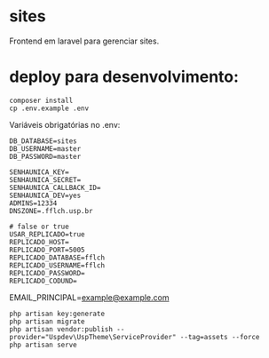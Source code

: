 # sites

Frontend em laravel para gerenciar sites. 

# deploy para desenvolvimento:

    composer install
    cp .env.example .env

Variáveis obrigatórias no .env:

    DB_DATABASE=sites
    DB_USERNAME=master
    DB_PASSWORD=master

    SENHAUNICA_KEY=
    SENHAUNICA_SECRET=
    SENHAUNICA_CALLBACK_ID=
    SENHAUNICA_DEV=yes
    ADMINS=12334
    DNSZONE=.fflch.usp.br

    # false or true
    USAR_REPLICADO=true
    REPLICADO_HOST=
    REPLICADO_PORT=5005
    REPLICADO_DATABASE=fflch
    REPLICADO_USERNAME=fflch
    REPLICADO_PASSWORD=
    REPLICADO_CODUND=

EMAIL_PRINCIPAL=example@example.com

    php artisan key:generate
    php artisan migrate
    php artisan vendor:publish --provider="Uspdev\UspTheme\ServiceProvider" --tag=assets --force
    php artisan serve
